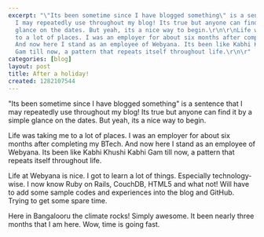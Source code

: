```yaml
---
excerpt: "\"Its been sometime since I have blogged something\" is a sentence that
  I may repeatedly use throughout my blog! Its true but anyone can find it by a simple
  glance on the dates. But yeah, its a nice way to begin.\r\n\r\nLife was taking me
  to a lot of places. I was an employer for about six months after completing my BTech.
  And now here I stand as an employee of Webyana. Its been like Kabhi Khushi Kabhi
  Gam till now, a pattern that repeats itself throughout life.\r\n\r"
categories: [blog]
layout: post
title: After a holiday!
created: 1282107544
---
```

"Its been sometime since I have blogged something" is a sentence that I may repeatedly use throughout my blog! Its true but anyone can find it by a simple glance on the dates. But yeah, its a nice way to begin.

Life was taking me to a lot of places. I was an employer for about six months after completing my BTech. And now here I stand as an employee of Webyana. Its been like Kabhi Khushi Kabhi Gam till now, a pattern that repeats itself throughout life.

Life at Webyana is nice. I got to learn a lot of things. Especially technology-wise. I now know Ruby on Rails, CouchDB, HTML5 and what not! Will have to add some sample codes and experiences into the blog and GitHub. Trying to get some spare time.

Here in Bangalooru the climate rocks! Simply awesome. It been nearly three months that I am here. Wow, time is going fast.
